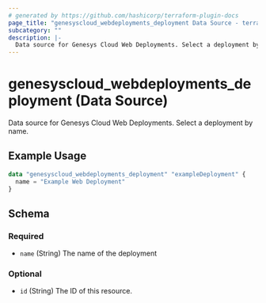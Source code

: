 ```yaml
---
# generated by https://github.com/hashicorp/terraform-plugin-docs
page_title: "genesyscloud_webdeployments_deployment Data Source - terraform-provider-genesyscloud"
subcategory: ""
description: |-
  Data source for Genesys Cloud Web Deployments. Select a deployment by name.
---
```


# genesyscloud_webdeployments_deployment (Data Source)

Data source for Genesys Cloud Web Deployments. Select a deployment by name.

## Example Usage

```terraform
data "genesyscloud_webdeployments_deployment" "exampleDeployment" {
  name = "Example Web Deployment"
}
```

<!-- schema generated by tfplugindocs -->
## Schema

### Required

- `name` (String) The name of the deployment

### Optional

- `id` (String) The ID of this resource.


